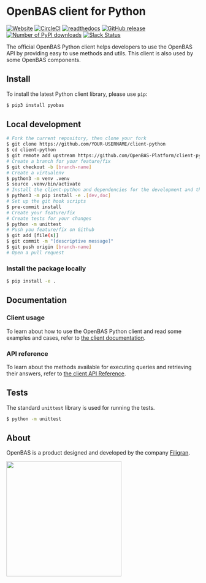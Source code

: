 # OpenBAS client for Python

[![Website](https://img.shields.io/badge/website-openbas.io-blue.svg)](https://openbas.io)
[![CircleCI](https://circleci.com/gh/OpenBAS-Platform/client-python.svg?style=shield)](https://circleci.com/gh/OpenBAS-Platform/client-python/tree/main)
[![readthedocs](https://readthedocs.org/projects/openbas-client-for-python/badge/?style=flat)](https://openbas-client-for-python.readthedocs.io/en/latest/)
[![GitHub release](https://img.shields.io/github/release/OpenBAS-Platform/client-python.svg)](https://github.com/OpenBAS-Platform/client-python/releases/latest)
[![Number of PyPI downloads](https://img.shields.io/pypi/dm/pyobas.svg)](https://pypi.python.org/pypi/pyobas/)
[![Slack Status](https://img.shields.io/badge/slack-3K%2B%20members-4A154B)](https://community.filigran.io)

The official OpenBAS Python client helps developers to use the OpenBAS API by providing easy to use methods and utils.
This client is also used by some OpenBAS components.

## Install

To install the latest Python client library, please use `pip`:

```bash
$ pip3 install pyobas
```

## Local development

```bash
# Fork the current repository, then clone your fork
$ git clone https://github.com/YOUR-USERNAME/client-python
$ cd client-python
$ git remote add upstream https://github.com/OpenBAS-Platform/client-python.git
# Create a branch for your feature/fix
$ git checkout -b [branch-name]
# Create a virtualenv
$ python3 -m venv .venv
$ source .venv/bin/activate
# Install the client-python and dependencies for the development and the documentation
$ python3 -m pip install -e .[dev,doc]
# Set up the git hook scripts
$ pre-commit install
# Create your feature/fix
# Create tests for your changes
$ python -m unittest
# Push you feature/fix on Github
$ git add [file(s)]
$ git commit -m "[descriptive message]"
$ git push origin [branch-name]
# Open a pull request
```

### Install the package locally

```bash
$ pip install -e .
```

## Documentation

### Client usage

To learn about how to use the OpenBAS Python client and read some examples and cases,
refer to [the client documentation](https://openbas-client-for-python.readthedocs.io/en/latest/client_usage/getting_started.html).

### API reference

To learn about the methods available for executing queries and retrieving their answers,
refer to [the client API Reference](https://openbas-client-for-python.readthedocs.io/en/latest/pyobas/pyobas.html).

## Tests

The standard `unittest` library is used for running the tests.

```bash
$ python -m unittest
```

## About

OpenBAS is a product designed and developed by the company [Filigran](https://filigran.io).

<a href="https://filigran.io" alt="Filigran"><img src="https://github.com/OpenBAS-Platform/openbas/raw/master/.github/img/logo_filigran.png" width="300" /></a>
